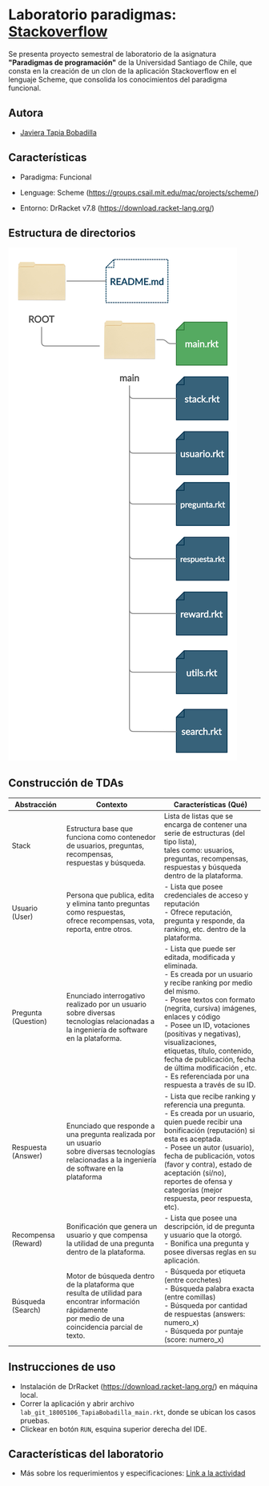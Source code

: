 # Laboratorio paradigmas: [Stackoverflow](https://stackoverflow.com/)

Se presenta proyecto semestral de laboratorio de la asignatura **"Paradigmas de programación"** de la Universidad Santiago de Chile, que consta en la creación de un clon de la aplicación Stackoverflow en el lenguaje Scheme, que consolida los conocimientos del paradigma funcional.

## Autora
- [Javiera Tapia Bobadilla](https://github.com/javieratapiab)
  
## Características

- Paradigma: Funcional

- Lenguage: Scheme (https://groups.csail.mit.edu/mac/projects/scheme/)

- Entorno: DrRacket v7.8 (https://download.racket-lang.org/)

## Estructura de directorios

![estructura-directorios](estructura-directorios.jpg "Estructura de directorios" )

## Construcción de TDAs

| Abstracción         	| Contexto                                                                                                                                                     	| Características (Qué)                                                                                                                                                                                                                                                                                                                                                                                                                	|
|---------------------	|--------------------------------------------------------------------------------------------------------------------------------------------------------------	|--------------------------------------------------------------------------------------------------------------------------------------------------------------------------------------------------------------------------------------------------------------------------------------------------------------------------------------------------------------------------------------------------------------------------------------	|
| Stack               	| Estructura base que funciona como contenedor de usuarios, preguntas, recompensas, <br>respuestas y búsqueda.                                                 	| Lista de listas que se encarga de contener una serie de estructuras (del tipo lista), <br>tales como: usuarios, preguntas, recompensas, respuestas y búsqueda dentro de la plataforma.                                                                                                                                                                                                                                               	|
| Usuario (User)      	| Persona que publica, edita y elimina tanto preguntas como respuestas,<br>ofrece recompensas, vota, reporta, entre otros.                                     	| - Lista que posee credenciales de acceso y reputación<br>- Ofrece reputación, pregunta y responde, da ranking, etc. dentro de la plataforma.                                                                                                                                                                                                                                                                                         	|
| Pregunta (Question) 	| Enunciado interrogativo realizado por un usuario sobre diversas<br>tecnologías relacionadas a la ingeniería de software en la plataforma.                    	| - Lista que puede ser editada, modificada y eliminada.<br>- Es creada por un usuario y recibe ranking por medio del mismo.<br>- Posee textos con formato (negrita, cursiva) imágenes, enlaces y código<br>- Posee un ID, votaciones (positivas y negativas), visualizaciones,<br>  etiquetas, título, contenido, fecha de publicación, fecha de última modificación , etc.<br>- Es referenciada por una respuesta a través de su ID. 	|
| Respuesta (Answer)  	| Enunciado que responde a una pregunta realizada por un usuario<br>sobre diversas tecnologías relacionadas a la ingeniería de software en la plataforma       	| - Lista que recibe ranking y referencia una pregunta.<br>- Es creada por un usuario, quien puede recibir una bonificación (reputación) si esta es aceptada.<br>- Posee un autor (usuario), fecha de publicación, votos (favor y contra), estado de aceptación (sí/no), <br>  reportes de ofensa y categorías (mejor respuesta, peor respuesta, etc).                                                                                 	|
| Recompensa (Reward) 	| Bonificación que genera un usuario y que compensa<br>la utilidad de una pregunta dentro de la plataforma.                                                    	| - Lista que posee una descripción, id de pregunta y usuario que la otorgó.<br>- Bonifica una pregunta y posee diversas reglas en su aplicación.                                                                                                                                                                                                                                                                                      	|
| Búsqueda (Search)   	| Motor de búsqueda dentro de la plataforma que resulta de utilidad para encontrar información rápidamente<br>por medio de una coincidencia parcial de texto.  	| - Búsqueda por etiqueta (entre corchetes)<br>- Búsqueda palabra exacta (entre comillas)<br>- Búsqueda por cantidad de respuestas (answers: numero_x)<br>- Búsqueda por puntaje (score: numero_x)                                                                                                                                                                                                                                     	|

## Instrucciones de uso

- Instalación de DrRacket (https://download.racket-lang.org/) en máquina local.
- Correr la aplicación y abrir archivo `lab_git_18005106_TapiaBobadilla_main.rkt`, donde se ubican los casos pruebas.
- Clickear en botón `RUN`, esquina superior derecha del IDE.

  
## Características del laboratorio

- Más sobre los requerimientos y especificaciones: [Link a la actividad](https://docs.google.com/document/d/1TwFzL2nr5yJ24qKY3V4Z-iSBFnZuGbB_tgJ2ov_UtJs)
